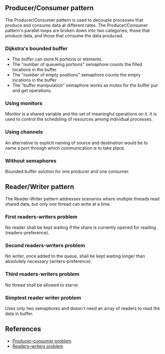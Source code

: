 ## Producer/Consumer pattern
The Producer/Consumer pattern is used to decouple processes that produce and consume data at different rates. The Producer/Consumer pattern's parallel loops are broken down into two categories; those that produce data, and those that consume the data produced.

### Dijkstra's bounded buffer
* The buffer can store N portions or elements.
* The "number of queueing portions" semaphore counts the filled locations in the buffer
* The "number of empty positions" semaphore counts the empty locations in the buffer
* The "buffer manipulation" semaphore works as mutex for the buffer put and get operations.

### Using monitors
Monitor is a shared variable and the set of meaningful operations on it. It is used to control the scheduling of resources among individual processes.

### Using channels
An alternative to explicit naming of source and destination would be to name a port through which communication is to take place.

### Without semaphores
Bounded buffer solution for one producer and one consumer.

## Reader/Writer pattern
The Reader-Writer pattern addresses scenarios where multiple threads read shared data, but only one thread can write at a time.

### First readers-writers problem
No reader shall be kept waiting if the share is currently opened for reading (readers-preference).

### Second readers-writers problem
No writer, once added to the queue, shall be kept waiting longer than absolutely necessary (writers-preference). 

### Third readers-writers problem
No thread shall be allowed to starve

### Simplest reader writer problem
Uses only two semaphores and doesn't need an array of readers to read the data in buffer.

## References
* [Producer–consumer problem](https://en.wikipedia.org/wiki/Producer%E2%80%93consumer_problem)
* [Readers–writers problem](https://en.wikipedia.org/wiki/Readers%E2%80%93writers_problem)

